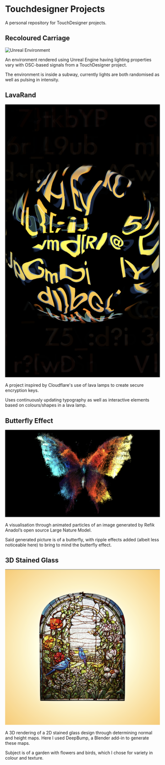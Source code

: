 # Touchdesigner Projects

A personal repository for TouchDesigner projects.

## Recoloured Carriage

![Unreal Environment](RecolouredCarriage/RecolouredCarriage_ss.png)

An environment rendered using Unreal Engine having lighting properties vary with OSC-based signals from a TouchDesigner project.

The environment is inside a subway, currently lights are both randomised as well as pulsing in intensity.

## LavaRand 

![LavaRand visual](LavaRand/LavaRand_ss.png)

A project inspired by Cloudflare's use of lava lamps to create secure encryption keys. 

Uses continuously updating typography as well as interactive elements based on colours/shapes in a lava lamp.

## Butterfly Effect

![Particle Art](ButterflyEffect/ButterflyEffect_ss.png)

A visualisation through animated particles of an image generated by Refik Anadol’s open source Large Nature Model.

Said generated picture is of a butterfly, with ripple effects added (albeit less noticeable here) to bring to mind the butterfly effect.

## 3D Stained Glass

![Stained Glass](3DStainedGlass/3dstainedglass_ss.png)

A 3D rendering of a 2D stained glass design through determining normal and height maps. Here I used DeepBump, a Blender add-in to generate these maps.

Subject is of a garden with flowers and birds, which I chose for variety in colour and texture. 
